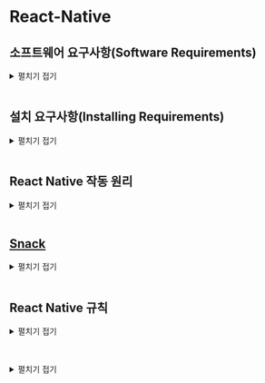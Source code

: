 # React-Native

## 소프트웨어 요구사항(Software Requirements)
<details>
<summary>펼치기 접기</summary>

React Native의 가장 큰 단점 중 하나는 초기 셋업의 복잡함이다.  

React Native로 애플리케이션을 만든다는 것은 모바일 웹 애플리케이션을 만드는 것과 다르다.  
즉, 실제 iOS와 안드로이드 앱을 만드는 것이며, 이는 앱 개발에 필요한 모든 소프트웨어를 직접 설치해야 함을 의미한다.  

React Native는 앱 개발을 좀 더 쉽게 하기 위한 도구이지만, 여전히 기본적인 앱 개발 환경은 갖추어야 한다.  
즉, 일반적인 앱 개발자가 사용하는 도구들을 설치해야 한다.  

2가지 예를 들어보자.

- 안드로이드 앱 개발
  - Android Studio,
  - Java,
  - Android SDK,
  - 그 외 시뮬레이터 등을 포함한 다양한 개발 도구를 설치  
  (참고로, SDK란 Software Development Kit의 약자이다.)

- iOS 앱 개발
  - MacOS에서 Xcode와 시뮬레이터를 설치하면 된다.  
  (MacOS에서 Xcode와 시뮬레이터 설치는 매우 쉬운 편으로 안드로이드 앱 개발에 비해 상대적으로 훨씬 간단하다.)

반면, Android Studio를 설정하고 Java와 SDK를 설치하는 과정은 다소 복잡하며, 처음 시작 시에는 설치해야 할 것들이 많고, 설치 과정 자체가 지루하고 번거롭다.
설치가 항상 순조롭게 진행되는 것도 아니다.

**PC 환경(윈도우, 맥, M1 맥북, 리눅스 등)** 에 따라 다양한 문제가 발생할 수 있으며,

서로 다른 OS 환경에 따라 다양한 오류가 생길 수 있다.
하지만, 뛰어난 개발자들이 만든 훌륭한 도구들을 활용하면 이러한 문제를 상당 부분 피할 수 있다.
이러한 도구들은 Java, Android Studio, 그 외 복잡한 소프트웨어 없이도 React Native를 테스트하고 앱을 제작할 수 있게 해준다.
VSCode와 같은 편집기를 사용하여, 스마트폰에서 바로 React Native 앱을 실행하고 테스트할 수 있는 환경도 제공된다.

결론적으로, React Native는 강력하고 유용한 도구이지만,
초기 설정 과정은 다소 복잡하고 오류가 발생할 가능성이 높다.
따라서 초기에 필요한 도구들을 충분히 이해하고 설치 과정에 주의하는 것이 중요하다.
그리고 가능하다면 복잡한 설치 없이 테스트 가능한 도구를 활용하는 것도 좋은 방법이다.

React Native를 배우기 앞서 필요한 기본 환경으로는 Node.js 버전이 14.17보다 높으면 된다.
버전을 확인하는 명령은 아래와 같다.

```bash
node -v
```
</details>
<br/>

## 설치 요구사항(Installing Requirements)
<details>
<summary>펼치기 접기</summary>

### React Native 앱의 구조와 인프라
React Native 앱은 단순히 JavaScript 코드로만 구성된 것이 아니다.
실제로 JavaScript는 React Native 앱 전체에서 보면 상대적으로 작은 부분이며, 중요도도 낮은 편이다.
가장 핵심적인 요소는 운영체제와 통신할 수 있도록 돕는 인프라 구조, 즉 Bridge 시스템이다.

![React Native App](image.png)

위 그림은 React Native 앱을 구성하는 주요 요소들을 보여준다.  
React Native 앱을 설치할 때, 단순히 JavaScript 코드만 받는 것이 아니라, 위 그림에 있는 모든 인프라 구성 요소들도 함께 포함된 앱을 받게 된다.  
이러한 기본 인프라는 JavaScript 코드가 운영체제(Android, iOS 등)와 소통할 수 있도록 해주는 역할을 한다.  

개발자는 여기에 JavaScript 코드를 작성하고, 이 코드는 내부적으로 운영체제와 소통하게 된다.  
이 구조 때문에 React Native 앱을 만들기 위해서는 다음과 같은 도구들이 필요하다
- Java (Android 개발용)
- Xcode (iOS 개발용)

즉, 앱을 만들기 위해서는 코드를 컴파일(compile) 해야 하며, 이 과정에서 Java와 Xcode는 아래의 역할을 담당한다

- 운영체제와 연결해주는 인프라 구성 요소들을 포함한 앱을 빌드
- 빌드된 결과물
  - Android → .apk 파일
  - iOS → .ipa 파일

이러한 이유로 Java와 Xcode를 설치해야 한다.  

Java와 Xcode는 이러한 인프라 구조들을 불러오고, 그 인프라 위에 개발자가 작성한 JavaScript 코드와 CSS 코드를 얹어 최종적으로 APK 혹은 IPA 형태의 앱으로 패키징한다.  
이후, 이 파일들을 App Store 혹은 Play Store에 업로드하게 된다.  

사용자가 해당 앱을 다운받게되면 인프라 구조들을 포함한 Javascript 코드와 CSS 코드를 받게 된다.  
이러한 이유 때문에 Java가 있어야 하고, Xcode 등이 필요한 것이 그 이유이다.  

### Expo의 등장
그러나, 몇몇 뛰어난 개발자들이 React Native의 인프라 구조를 미리 포함한 앱을 만들어두었다.  
이 앱은 이미 Google Play Store와 iOS App Store에 등록되어 있다.  

이 앱은 다음과 같은 방식으로 작동한다
- JavaScript와 Markup/Styling 코드가 들어갈 **공간(hole)**을 미리 만들어둠
- 개발자가 PC에서 작성한 코드를 스마트폰에 설치된 해당 앱과 연결하여 전송
- 해당 앱은 전달받은 JS 코드를 실행하고 즉시 확인할 수 있도록 구성됨

React Native 앱은 위와같은 모든 구조와 Javascript 코드, 그리고 Bridge들의 조합이다.  
이 모든 것들은 궁극적으로 JavaScript가 모바일 운영체제와 통신할 수 있도록 구성되어 있다.  

Google Play Store와 iOS App store에는 이미 위의 모든 기본 인프라들이 준비된 앱이 있다.  
해당 엡에는 모든 인프라가 준비되어 있지만, 개발자가 개발한 소스코드 부분만 비어있다.  
개발자는 해당 앱을 다운받고 해당 앱에 개발한 코드를 전송시킬 것이다.  
즉, 스마트폰에서 즉시 개발한 코드를 테스트할 수 있다는 의미이다.  
해당 앱의 이름은 **`Expo`**이다.  

### Expo의 특징
Expo는 훌륭한 프로젝트로, 작성한 코드의 결과를 앱에서 즉시 확인할 수 있다.  
그 어떤 시뮬레이터나 Java, Xcode 등을 설치하지 않아도 된다.  
Expo를 개발한 사람들은 앱을 Apple Store, Google Play Store 두곳 모두 출시했다.  
Expo는 코드를 전송하고 React Native에서 코드가 어떻게 보이는지 즉시 미리 볼 수 있도록 개발자들을 위해 준비되어 있다.

- Java, Android Studio, Xcode 설치 없이도 개발 가능
- 시뮬레이터 없이도 앱을 스마트폰에서 직접 테스트 가능
- 개발자는 코드만 작성하면, Expo 앱을 통해 즉시 실행 결과 확인 가능
- React Native를 쉽고 빠르게 테스트할 수 있는 훌륭한 솔루션

## 정리
Expo는 React Native 개발 환경을 간소화하고 접근성을 높여주는 도구로, 설치 복잡성을 줄이고, 빠르게 결과를 확인하고 싶은 개발자에게 매우 유용하다.

### 설치 가이드
- [Expo 프로젝트 설치 래퍼런스](https://docs.expo.dev/tutorial/create-your-first-app/)
   ```bash
   npx create-expo-app {프로젝트명} --template blank
   ```

### open web을 위한 디펜던시 설치 (react-dom, react-native-web, @expo/metro-runtime)
   ```bash
   npx expo install react-dom react-native-web @expo/metro-runtime
   ```

### EAS Update
 expo.dev 대시보드에 배포 기록이 쌓이고, 앱을 Expo Go나 웹에서 열 때 최신 상태로 로드

- EAS CLI 설치 
  ```bash
   npm install -g eas-cli
  ```
- Expo 계정 로그인 
  ```bash
   eas login
  ```
- EAS 프로젝트 초기화 (최초 1회) 
  ```bash
   eas init
  ```
- OTA 업데이트 배포 
  ```bash
   eas update --branch main --message "Initial update"
  ```

### 프로젝트 기동 명령  
```bash
npx expo start --tunnel
```
</details>
<br/>

## React Native 작동 원리
<details>
<summary>펼치기 접기</summary>

<br>

### ReactJS와 React Native의 구조적 차이

#### 1. ReactJS(웹)
![alt text](image-1.png)

ReactJS 웹 사이트를 만들 때는 개발자가 React Component 내부에서 HTML 코드를 작성하게 된다.  
해당 HTML 코드는 ReactJS 엔진을 통해 일반 Javascript로 변환되고, 브라우저가 이를 렌더링하여 사용자에게 보여주는 방식이다.

즉, ReactJS는


#### 2. React Natvie에 대한 오해
![alt text](image-2.png)

몇몇 사람들은 React Native가 마치, 앱 안에 있는 브라우저와 같은 모바일 웹사이트 같은것이라 생각하고 있다.  
그러나 React Native에는 브라우저가 없고, 브라우저를 사용하지 않는다.

#### 3. React Native의 실제 구조
- React Native는 운영체제(iOS/Android)와 개발자 사이에 위치한 인터페이스이다.
- 마치 아름다운 번역기처럼 동작한다.
- 개발자가 작성한 React Native 코드는 운영체제(iOS/Android)가 이해할 수 있는 네이티브 코드로 번역된다.

#### 4. 예시 버튼 생성 과정
개발자가 React Native를 이용하여 버튼 컴포넌트를 작성하면, React Native는 다음과 같은 방식으로 동작한다.  
- ios 운영체제: "버튼을 그려주세요" 요청 전송 
  - 결과: ios 스타일의 버튼을 운영체제가 자체적으로 생성하여 사용자에게 출력.
- 안드로이드 운영체제: "버튼을 출력해주세요" 요청 전송 
  - 결과: 안드로이드 스타일의 버튼을 운영체제가 자체적으로 생성하여 사용자에게 출력.

#### 5. 핵심 정리
React Native는 버튼을 직접 그리지 않는다.  
대신 각 운영체제에게 버튼을 만들어달라고 메시지를 보내는 역할만 한다.  
iOS와 안드로이드에서 동일한 React Native 코드로 만든 UI도 다르게 보일 수 있다.  
이는 운영체제가 직접 네이티브 컴포넌트를 렌더링 하기 때문이다.

#### 결론
React Native는 브라우저 기반이 아닌 개발자의 Javascript 코드를 iOS/안드로이드 네이티브 코드로 번역해주는 인터페이스 역할을 한다.  
따라서 React Native 앱은 모바일 웹이 아닌 진짜 Native 앱이다.  

### ReactJS(웹)와 React Native(앱)의 차이

| 항목              | ReactJS                       | React Native                                           |
| --------------- | ----------------------------- | ------------------------------------------------------ |
| 실행 환경           | 브라우저 (웹)                      | 네이티브 앱 (iOS/Android)                                   |
| 렌더링 방식          | DOM 요소로 변환 → 브라우저 렌더링         | 네이티브 UI 컴포넌트로 변환 → 운영체제가 직접 렌더링                        |
| 예: `<Button />` | `<button>` 태그로 변환되어 브라우저에서 보임 | iOS: UIButton, Android: android.widget.Button 등으로 렌더링됨 |
| 인터페이스 사용        | ReactDOM                      | React Native bridge (iOS/Android 네이티브 코드와 통신)          |

### React Native 작동 흐름
![alt text](image-3.png)

React Natvie 작동 흐름은 위의 사진과 같이 Javascript, Bridge, Native 3가지 영역으로 나뉜다.  
개발자는 Javascript 영역에서만 코드를 작성해 주면 된다.  

#### A. Native
1. Event   
  사용자가 화면에서 버튼을 누르는 이벤트가 발생했다면, 해당 이벤트는 Native쪽에 기록이 될것이다.  
  여기서 Native는 iOS와 안드로이드에 해당한다.  
  iOS와 안드로이드가 바로 화면을 통제하는 것들이기 때문에 이벤트를 감지하는 코드를 가지고 있으며 실제로 터치 이벤트를 감지하게 된다.  
2. Collect data and notifiy  
  화면의 어디에서 이벤트가 발생했는지? 어디서 눌렸는지? 눌려진 시간은 어느정도인지?와 같은 이벤트에 관한 데이터를 수집한다.  
#### B. Bridge
3. Serialized payload  
Bridge를 통해 JSON 메시지를 생성하여 자바스크립트에게 전송한다.  
(메시지 내용 예: "버튼이 눌렸습니다.")
#### C. Javscript
4. Process event  
B 해당 메시지를 수신한다.  
5. Call native methods or update UI  
코드를 실행한 후 Bridge를 거쳐 다시 Native에 메시지를 보낸다.

Native와 Javascript간에 사용자로부터 발생한 이벤트에 대한 메시지를 Bridge를 통해 주고 받는다는 것이다.  
이러한 연유로 브라우저가 없다.  
자바스크립트는 운영체제를 상대로 개발자들이 단순히 메시지를 주고 받기 위해 쓰이는 레이어일 뿐이다.  


![React Native App](image.png)

위 그림에서도 App과 Platform APIs 사이에 있는 React Native native module가 바로 Bridge 역할을 해주는 것이다.  

자바스크립트로 구성된 App을 감싸고 있는 React Native는 React Native native modules라는 Bridge를 통해 Platform APIs라는 운영체제와 통신을 한다.  
그렇기 때문에 시뮬레이터가 있어야 한다.  
실제로 앱을 만드는 것이기 때문에 Java를 설치해야 하고, Xcode를 설치해야하고 이런 모든 설치과정을 해야하는 것이다.  

이 모든 것들이 하나의 앱이다.  

이러한 기본 인프라는 안드로이드에서는 Java로 만들어지며, iOS에서는 Objective-c와 Switft로 만들어 진다.
</details>
<br/>

## [Snack](https://snack.expo.dev/)
<details>
<summary>펼치기 접기</summary>

브라우저에서 React 어플리케이션을 만들 수 있게 해주는 온라인 코드 에디터이다.  
예를 들어, visual Studio Code 또는 Node.js를 다운로드할 수 없거나 iPad로 코딩을 하고 있는 경우  
https://snack.expo.dev/에서 브라우저를 통해 바로 react 어플리케이션을 만들 수 있다.  
  
  ![alt text](image.png)
스마트폰에 expo 애플리케이션이 있다면 화면 우측에 보이는 My Device 탭의 QR 코드를 스캔할 경우 애플리케이션이 열린다.  
해당 방법을 통해 브라우저에서 코드를 편집하고 변경이 가능하다.  
또한 스마트폰에서 해당 코드를 미리보기 할 수 있다.  
사진에서 보는것과 같이 My Device 탭 우측으로 iOS, Android 및 웹 버튼이 있다.  
해당 버튼들을 통해 시뮬레이터를 실행할 수 있다.  


</details>
<br/>

## React Native 규칙
<details>
<summary>펼치기 접기</summary>

### 예시코드

```js
import { Text, SafeAreaView, StyleSheet } from 'react-native';

// You can import supported modules from npm
import { Card } from 'react-native-paper';

// or any files within the Snack
import AssetExample from './components/AssetExample';

export default function App() {
  return (
    <SafeAreaView style={styles.container}>
      <Text style={styles.paragraph}>
        Change code in the editor and watch it change on your phone! Save to get a shareable url.
      </Text>
      <Card>
        <AssetExample />
      </Card>
    </SafeAreaView>
  );
}

const styles = StyleSheet.create({
  container: {
    flex: 1,
    justifyContent: 'center',
    backgroundColor: '#ecf0f1',
    padding: 8,
  },
  paragraph: {
    margin: 24,
    fontSize: 18,
    fontWeight: 'bold',
    textAlign: 'center',
  },
});
```
### View
React Native는 웹 사이트가 아니다.  
HTML이 아니기 때문에 div는 사용할 수 없다.  
View 컴포넌트는 div 대신 container로 사용되는 태그이다.
따라서 컴포넌트 내에 항상 View 컴포넌트를 import 해야 한다.  

### Text
React Native에 있는 모든 text(노드)는 Text 컴포넌트에 들어가야 한다.  
역시 브라우저가 아니기 때문에 span이나 Paragraph인 p를 사용할 수 없다.  
예를들어 View 컴포넌트 태그 사이에 text(노드)를 넣는다면 오류가 발생하게 된다.  

text(노드)는 Text 컴포넌트 안에서 렌더링이 되어야 한다.  

### style 속성과 STyleSheet.create()

#### style 속성
React.js에서 div에 부여하는 style 속성과 매우 비슷하다.
차이점이라면 일부 style을 사용할 수 없다.  
예를들어 `border: "1px green dashed`와 같이 효과를 주게 되면, React Native에서 border가 유효한 style property가 아니라는 점이다.  
따라서 웹에서 사용하던 모든것을 사용할 수는 없다.  
React native 팀이 많은 노력을 기울여 거의 모든것을 가져오려고 했다.  
(backgroundColor, alignItems, flex:1, justifyContent 등등..)  
그러나 웹에서 가져올 수 없는 property가 있다.  

#### StyleSheet.create()
style Object를 생성하는데 사용한다.  
style 관련 자동완성 기능을 제공해준다.  
스타일 컴포넌트를 정리하는데 유용하다.  
반드시 필요한것은 아니다.  
React.JS에서 사용하던대로, 컴포넌트의 style속성에 `<Text style={{fontSize: 48}}>Hello<Text>` 형태로도 사용이 가능하다.  
`{fontSize: 48}` 객체를 변수로 선언하여 바인딩 또한 가능하다.  

create 내부에 선언한 Object의 property key는 (ex: container) 특정한 네이밍 패턴을 따를 필요는 없다.  
마치 class 이름을 부여하는것처럼 제약이 없다. (class명을 부여하는것은 아님.)

</details>
<br/>

## 
<details>
<summary>펼치기 접기</summary>


</details>
<br/>